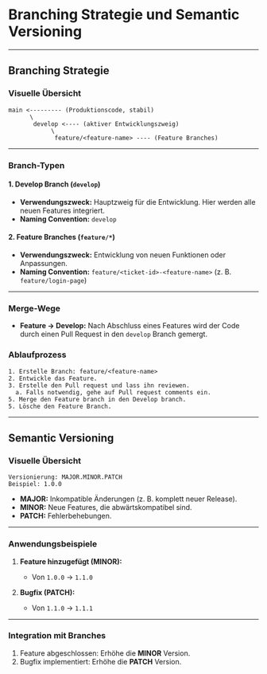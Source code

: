 # **Branching Strategie und Semantic Versioning**

---

## **Branching Strategie**

### **Visuelle Übersicht**
```plaintext
main <--------- (Produktionscode, stabil)
      \
       develop <---- (aktiver Entwicklungszweig)
            \
             feature/<feature-name> ---- (Feature Branches)
```

---

### **Branch-Typen**

#### **1. Develop Branch (`develop`)**
- **Verwendungszweck:** Hauptzweig für die Entwicklung. Hier werden alle neuen Features integriert.
- **Naming Convention:** `develop`

#### **2. Feature Branches (`feature/*`)**
- **Verwendungszweck:** Entwicklung von neuen Funktionen oder Anpassungen.
- **Naming Convention:** `feature/<ticket-id>-<feature-name>` (z. B. `feature/login-page`)

---

### **Merge-Wege**
- **Feature -> Develop:** Nach Abschluss eines Features wird der Code durch einen Pull Request in den `develop` Branch gemergt.

### **Ablaufprozess**
```plaintext
1. Erstelle Branch: feature/<feature-name>
2. Entwickle das Feature.
3. Erstelle den Pull request und lass ihn reviewen.
  a. Falls notwendig, gehe auf Pull request comments ein.
5. Merge den Feature branch in den Develop branch. 
5. Lösche den Feature Branch.
```

---

## **Semantic Versioning**

### **Visuelle Übersicht**
```plaintext
Versionierung: MAJOR.MINOR.PATCH
Beispiel: 1.0.0
```

- **MAJOR:** Inkompatible Änderungen (z. B. komplett neuer Release).
- **MINOR:** Neue Features, die abwärtskompatibel sind.
- **PATCH:** Fehlerbehebungen.

---

### **Anwendungsbeispiele**

1. **Feature hinzugefügt (MINOR):**
   - Von `1.0.0` → `1.1.0`

2. **Bugfix (PATCH):**
   - Von `1.1.0` → `1.1.1`

---

### **Integration mit Branches**
1. Feature abgeschlossen: Erhöhe die **MINOR** Version.
2. Bugfix implementiert: Erhöhe die **PATCH** Version.
